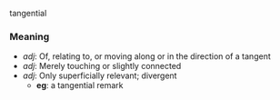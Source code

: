 tangential
### Meaning
+ _adj_: Of, relating to, or moving along or in the direction of a tangent
+ _adj_: Merely touching or slightly connected
+ _adj_: Only superficially relevant; divergent
    + __eg__: a tangential remark

